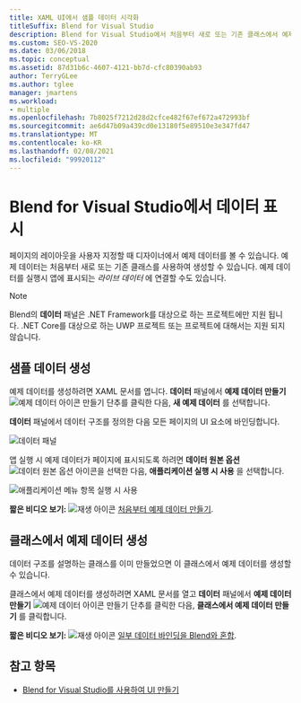```yaml
---
title: XAML UI에서 샘플 데이터 시각화
titleSuffix: Blend for Visual Studio
description: Blend for Visual Studio에서 처음부터 새로 또는 기존 클래스에서 예제 데이터를 생성 하는 방법에 대해 알아봅니다.
ms.custom: SEO-VS-2020
ms.date: 03/06/2018
ms.topic: conceptual
ms.assetid: 87d31b6c-4607-4121-bb7d-cfc80390ab93
author: TerryGLee
ms.author: tglee
manager: jmartens
ms.workload:
- multiple
ms.openlocfilehash: 7b8025f7212d28d2cfce482f67ef672a472993bf
ms.sourcegitcommit: ae6d47b09a439cd0e13180f5e89510e3e347fd47
ms.translationtype: MT
ms.contentlocale: ko-KR
ms.lasthandoff: 02/08/2021
ms.locfileid: "99920112"
---
```

# <a name="display-data-in-blend-for-visual-studio"></a>Blend for Visual Studio에서 데이터 표시

페이지의 레이아웃을 사용자 지정할 때 디자이너에서 예제 데이터를 볼 수 있습니다. 예제 데이터는 처음부터 새로 또는 기존 클래스를 사용하여 생성할 수 있습니다. 예제 데이터를 실행시 앱에 표시되는 *라이브 데이터* 에 연결할 수도 있습니다.

> [!NOTE]
> Blend의 **데이터** 패널은 .NET Framework를 대상으로 하는 프로젝트에만 지원 됩니다. .NET Core를 대상으로 하는 UWP 프로젝트 또는 프로젝트에 대해서는 지원 되지 않습니다.

## <a name="generate-sample-data"></a>샘플 데이터 생성

예제 데이터를 생성하려면 XAML 문서를 엽니다. **데이터** 패널에서 **예제 데이터 만들기** ![예제 데이터 아이콘 만들기](../designers/media/30540d76-7256-43ce-b5d9-4b2edf3d339f.png) 단추를 클릭한 다음, **새 예제 데이터** 를 선택합니다.

**데이터** 패널에서 데이터 구조를 정의한 다음 모든 페이지의 UI 요소에 바인딩합니다.

![데이터 패널](../designers/media/496d7ebc-fe46-42f6-95a8-57b0e5be5d49.png)

앱 실행 시 예제 데이터가 페이지에 표시되도록 하려면 **데이터 원본 옵션** ![데이터 원본 옵션 아이콘](../designers/media/ae1fd260-4f84-420d-b196-45fde357d81d.png)을 선택한 다음, **애플리케이션 실행 시 사용** 을 선택합니다.

![애플리케이션 메뉴 항목 실행 시 사용](../designers/media/05d5356d-91bb-4e6b-b3f7-29b76852c4b3.png)

**짧은 비디오 보기:** ![재생 아이콘](../designers/media/bldadminconsoleinitialconfigicon.PNG) [처음부터 예제 데이터 만들기](https://www.bing.com/videos/search?q=blend%20data&qs=n&form=QBVR&pq=blend%20data&sc=8-7&sp=-1&sk=#view=detail&mid=F8F2449A76956D480FD2F8F2449A76956D480FD2&preserve-view=true).

## <a name="generate-sample-data-from-a-class"></a>클래스에서 예제 데이터 생성

데이터 구조를 설명하는 클래스를 이미 만들었으면 이 클래스에서 예제 데이터를 생성할 수 있습니다.

클래스에서 예제 데이터를 생성하려면 XAML 문서를 열고 **데이터** 패널에서 **예제 데이터 만들기** ![예제 데이터 아이콘 만들기](../designers/media/30540d76-7256-43ce-b5d9-4b2edf3d339f.png) 단추를 클릭한 다음, **클래스에서 예제 데이터 만들기** 를 클릭합니다.

**짧은 비디오 보기:** ![재생 아이콘](../designers/media/bldadminconsoleinitialconfigicon.PNG) [일부 데이터 바인딩을 Blend와 혼합](https://www.youtube.com/watch?v=LSwPB6CAvjg).

## <a name="see-also"></a>참고 항목

- [Blend for Visual Studio를 사용하여 UI 만들기](../xaml-tools/creating-a-ui-by-using-blend-for-visual-studio.md)